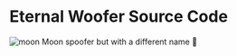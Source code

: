 # Eternal Woofer Source Code
![moon](https://user-images.githubusercontent.com/83587904/189104648-687727e7-49be-4442-a58e-6f118b3cc538.png)
Moon spoofer but with a different name 🤡
